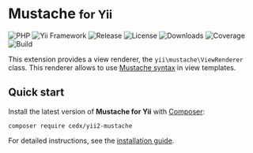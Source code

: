 # Mustache <small>for Yii</small>
![PHP](https://badgen.net/packagist/php/cedx/yii2-mustache) ![Yii Framework](https://badgen.net/badge/yii/%3E%3D2.0/green) ![Release](https://badgen.net/packagist/v/cedx/yii2-mustache) ![License](https://badgen.net/packagist/license/cedx/yii2-mustache) ![Downloads](https://badgen.net/packagist/dt/cedx/yii2-mustache) ![Coverage](https://badgen.net/coveralls/c/github/cedx/yii2-mustache) ![Build](https://badgen.net/github/checks/cedx/yii2-mustache)

This extension provides a view renderer, the `yii\mustache\ViewRenderer` class.
This renderer allows to use [Mustache syntax](https://mustache.github.io/mustache.5.html) in view templates.

## Quick start
Install the latest version of **Mustache for Yii** with [Composer](https://getcomposer.org):

```shell
composer require cedx/yii2-mustache
```

For detailed instructions, see the [installation guide](installation.md).
